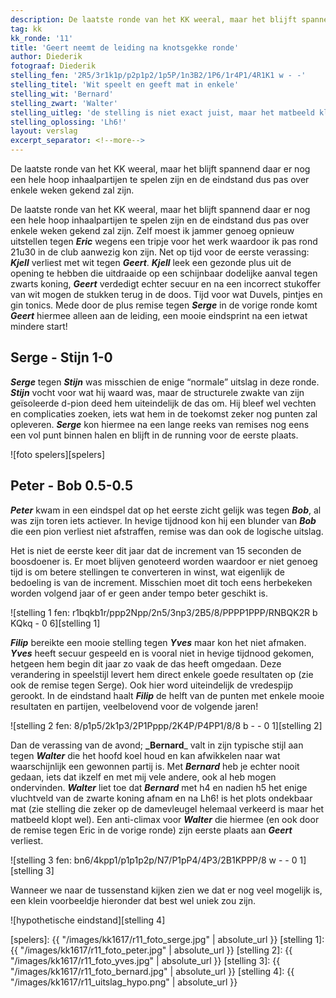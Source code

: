 ```yaml
---
description: De laatste ronde van het KK weeral, maar het blijft spannend daar er nog een hele hoop inhaalpartijen te spelen zijn en de eindstand dus pas over enkele weken gekend zal zijn.'
tag: kk
kk_ronde: '11'
title: 'Geert neemt de leiding na knotsgekke ronde'
author: Diederik
fotograaf: Diederik
stelling_fen: '2R5/3r1k1p/p2p1p2/1p5P/1n3B2/1P6/1r4P1/4R1K1 w - -'
stelling_titel: 'Wit speelt en geeft mat in enkele'
stelling_wit: 'Bernard'
stelling_zwart: 'Walter'
stelling_uitleg: 'de stelling is niet exact juist, maar het matbeeld klopt wel'
stelling_oplossing: 'Lh6!'
layout: verslag
excerpt_separator: <!--more-->
---
```

De laatste ronde van het KK weeral, maar het blijft spannend daar er nog een hele hoop inhaalpartijen te spelen zijn en de eindstand dus pas over enkele weken gekend zal zijn.<!--more-->

De laatste ronde van het KK weeral, maar het blijft spannend daar er nog een hele hoop inhaalpartijen te spelen zijn en de eindstand dus pas over enkele weken gekend zal zijn. Zelf moest ik jammer genoeg opnieuw uitstellen tegen **_Eric_** wegens een tripje voor het werk waardoor ik pas rond 21u30 in de club aanwezig kon zijn. Net op tijd voor de eerste verassing: **_Kjell_** verliest met wit tegen **_Geert_**. **_Kjell_** leek een gezonde plus uit de opening te hebben die uitdraaide op een schijnbaar dodelijke aanval tegen zwarts koning, **_Geert_** verdedigt echter secuur en na een incorrect stukoffer van wit mogen de stukken terug in de doos. Tijd voor wat Duvels, pintjes en gin tonics. Mede door de plus remise tegen **_Serge_** in de vorige ronde komt **_Geert_** hiermee alleen aan de leiding, een mooie eindsprint na een ietwat mindere start! 

## Serge - Stijn 1-0

**_Serge_** tegen **_Stijn_** was misschien de enige “normale” uitslag in deze ronde. **_Stijn_** vocht voor wat hij waard was, maar de structurele zwakte van zijn geïsoleerde d-pion deed hem uiteindelijk de das om. Hij bleef wel vechten en complicaties zoeken, iets wat hem in de toekomst zeker nog punten zal opleveren. **_Serge_** kon hiermee na een lange reeks van remises nog eens een vol punt binnen halen en blijft in de running voor de eerste plaats.

![foto spelers][spelers]

## Peter - Bob 0.5-0.5

**_Peter_** kwam in een eindspel dat op het eerste zicht gelijk was tegen **_Bob_**, al was zijn toren iets actiever. In hevige tijdnood kon hij een blunder van **_Bob_** die een pion verliest niet afstraffen, remise was dan ook de logische uitslag. 

Het is niet de eerste keer dit jaar dat de increment van 15 seconden de boosdoener is. Er moet blijven genoteerd worden waardoor er niet genoeg tijd is om betere stellingen te converteren in winst, wat eigenlijk de bedoeling is van de increment. Misschien moet dit toch eens herbekeken worden volgend jaar of er geen ander tempo beter geschikt is.  

![stelling 1 fen: r1bqkb1r/ppp2Npp/2n5/3np3/2B5/8/PPPP1PPP/RNBQK2R b KQkq - 0 6][stelling 1]

**_Filip_** bereikte een mooie stelling tegen **_Yves_** maar kon het niet afmaken. **_Yves_** heeft secuur gespeeld en is vooral niet in hevige tijdnood gekomen, hetgeen hem begin dit jaar zo vaak de das heeft omgedaan. Deze verandering in speelstijl levert hem direct enkele goede resultaten op (zie ook de remise tegen Serge). Ook hier word uiteindelijk de vredespijp gerookt. In de eindstand haalt **_Filip_** de helft van de punten met enkele mooie resultaten en partijen, veelbelovend voor de volgende jaren!

![stelling 2 fen: 8/p1p5/2k1p3/2P1Pppp/2K4P/P4PP1/8/8 b - - 0 1][stelling 2]

Dan de verassing van de avond; **_Bernard**_ valt in zijn typische stijl aan  tegen **_Walter_** die het hoofd koel houd en kan afwikkelen naar wat waarschijnlijk een gewonnen partij is. Met **_Bernard_** heb je echter nooit gedaan, iets dat ikzelf en met mij vele andere, ook al heb mogen ondervinden. **_Walter_** liet toe dat **_Bernard_** met h4 en nadien h5 het enige vluchtveld van de zwarte koning afnam en na Lh6! is het plots ondekbaar mat (zie stelling die zeker op de damevleugel helemaal verkeerd is maar het matbeeld klopt wel). Een anti-climax voor **_Walter_** die hiermee (en ook door de remise tegen Eric in de vorige ronde) zijn eerste plaats aan **_Geert_** verliest. 

![stelling 3 fen: bn6/4kpp1/p1p1p2p/N7/P1pP4/4P3/2B1KPPP/8 w - - 0 1][stelling 3]

Wanneer we naar de tussenstand kijken zien we dat er nog veel mogelijk is, een klein voorbeeldje hieronder dat best wel uniek zou zijn. 

![hypothetische eindstand][stelling 4]

[spelers]: {{ "/images/kk1617/r11_foto_serge.jpg" | absolute_url }}
[stelling 1]: {{ "/images/kk1617/r11_foto_peter.jpg" | absolute_url }}
[stelling 2]: {{ "/images/kk1617/r11_foto_yves.jpg" | absolute_url }}
[stelling 3]: {{ "/images/kk1617/r11_foto_bernard.jpg" | absolute_url }}
[stelling 4]: {{ "/images/kk1617/r11_uitslag_hypo.png" | absolute_url }}


